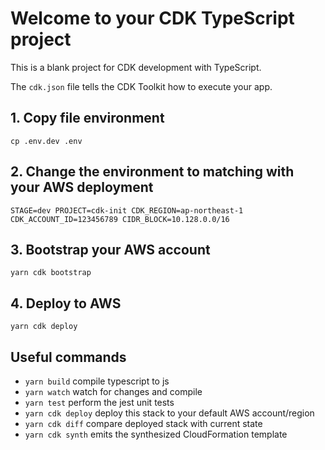 # Welcome to your CDK TypeScript project

This is a blank project for CDK development with TypeScript.

The `cdk.json` file tells the CDK Toolkit how to execute your app.


## 1. Copy file environment
`
cp .env.dev .env
`
## 2. Change the environment to matching with your AWS deployment

`
STAGE=dev
PROJECT=cdk-init
CDK_REGION=ap-northeast-1
CDK_ACCOUNT_ID=123456789
CIDR_BLOCK=10.128.0.0/16
`

## 3. Bootstrap your AWS account
`
yarn cdk bootstrap
`
## 4. Deploy to AWS
`
yarn cdk deploy
`


## Useful commands

* `yarn build`   compile typescript to js
* `yarn watch`   watch for changes and compile
* `yarn test`    perform the jest unit tests
* `yarn cdk deploy`  deploy this stack to your default AWS account/region
* `yarn cdk diff`    compare deployed stack with current state
* `yarn cdk synth`   emits the synthesized CloudFormation template
